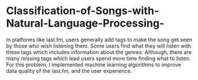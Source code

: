# Classification-of-Songs-with-Natural-Language-Processing-
In platforms like last.fm, users generally add tags to make the song get seen by those who wish listening them. Some users find what they will listen with these tags which includes information about the genres. Although, there are many missing tags which lead users spend more time finding what to listen. For this problem, I implemented machine learning algorithms to improve data quality of the last.fm, and the user experience. 
